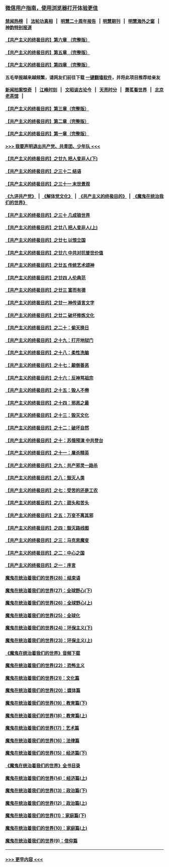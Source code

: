 ### [微信用户指南，使用浏览器打开体验更佳](https://github.com/gfw-breaker/banned-news1/blob/master/indexes/wechat-guide.md?t=0)
#### [禁闻热榜](热点新闻.md?t=0)  &nbsp;&nbsp;|&nbsp;&nbsp; [法轮功真相](https://github.com/gfw-breaker/truth/blob/master/README.md?t=0) &nbsp;&nbsp;|&nbsp;&nbsp; [明慧二十周年报告](https://github.com/gfw-breaker/mh-reports/blob/master/README.md?t=0) &nbsp;&nbsp;|&nbsp;&nbsp;[明慧期刊](https://github.com/gfw-breaker/mh-qikan) &nbsp;&nbsp;|&nbsp;&nbsp; [明慧海外之窗](https://github.com/gfw-breaker/mh-news/blob/master/README.md?t=0) &nbsp;&nbsp;|&nbsp;&nbsp; [神韵特别报道](https://github.com/gfw-breaker/mh-news/blob/master/shenyun.md?t=0)
#### [【共产主义的终极目的】第六章 （完整版）](../pages/nsc422/n11428913.md?t=02150144) 
#### [【共产主义的终极目的】第五章 （完整版）](../pages/nsc422/n11428912.md?t=02150144) 
#### [【共产主义的终极目的】第四章 （完整版）](../pages/nsc422/n11428907.md?t=02150144) 
#### 五毛举报越来越频繁，请网友们前往下载 [一键翻墙软件](https://github.com/gfw-breaker/ssr-accounts)，并将此项目推荐给亲友
#### [新闻拍案惊奇](https://github.com/gfw-breaker/banned-news1/blob/master/pages/link4.md) &nbsp;&nbsp;|&nbsp;&nbsp; [江峰时刻](https://github.com/gfw-breaker/banned-news1/blob/master/pages/link4.md) &nbsp;&nbsp;|&nbsp;&nbsp; [文昭谈古论今](https://github.com/gfw-breaker/banned-news1/blob/master/pages/link4.md) &nbsp;&nbsp;|&nbsp;&nbsp; [天亮时分](https://github.com/gfw-breaker/banned-news1/blob/master/pages/link4.md) &nbsp;&nbsp;|&nbsp;&nbsp; [萧茗看世界](https://github.com/gfw-breaker/banned-news1/blob/master/pages/link4.md) &nbsp;&nbsp;|&nbsp;&nbsp; [北京老茶馆](https://github.com/gfw-breaker/banned-news1/blob/master/pages/link4.md) &nbsp;&nbsp;|&nbsp;&nbsp; 
#### [【共产主义的终极目的】第三章（完整版）](../pages/nsc422/n11428848.md?t=02150144) 
#### [【共产主义的终极目的】第二章（完整版）](../pages/nsc422/n11428831.md?t=02150144) 
#### [【共产主义的终极目的】第一章（完整版）](../pages/nsc422/n11417651.md?t=02150144) 
#### [>>> 我要声明退出共产党、共青团、少年队 <<<](https://github.com/begood0513/goodnews/blob/master/quit/letter.md) 
#### [【共产主义的终极目的】之廿九 把人变非人(下)](../pages/nsc422/n11344140.md?t=02150144) 
#### [【共产主义的终极目的】之三十二 结语](../pages/nsc422/n11360535.md?t=02150144) 
#### [【共产主义的终极目的】之三十一 末世景观](../pages/nsc422/n11351129.md?t=02150144) 
#### [《九评共产党》](https://github.com/begood0513/9ping.md/blob/master/README.md) &nbsp;|&nbsp; [《解体党文化》](../../../../jtdwh.md/blob/master/README.md)  &nbsp;|&nbsp; [《共产主义的终极目的》](../../../../gczydzjmd.md/blob/master/README.md) &nbsp;|&nbsp; [《魔鬼在统治我们的世界》](../../../../mgztzwmdsj.md/blob/master/README.md) 
#### [【共产主义的终极目的】之三十 几成狼世界](../pages/nsc422/n11348280.md?t=02150144) 
#### [【共产主义的终极目的】之廿八 把人变非人(上)](../pages/nsc422/n11340492.md?t=02150144) 
#### [【共产主义的终极目的】之廿七 以恨立国](../pages/nsc422/n11336944.md?t=02150144) 
#### [【共产主义的终极目的】之廿六 中共对抗普世价值](../pages/nsc422/n11324785.md?t=02150144) 
#### [【共产主义的终极目的】之廿五 传统艺术颂神](../pages/nsc422/n11296396.md?t=02150144) 
#### [【共产主义的终极目的】之廿四 人伦典范](../pages/nsc422/n11296397.md?t=02150144) 
#### [【共产主义的终极目的】之廿三 富而有德](../pages/nsc422/n11283598.md?t=02150144) 
#### [【共产主义的终极目的】之廿一 神传语言文字](../pages/nsc422/n11263265.md?t=02150144) 
#### [【共产主义的终极目的】之廿二 破坏修炼文化](../pages/nsc422/n11245728.md?t=02150144) 
#### [【共产主义的终极目的】之二十：偷天换日](../pages/nsc422/n11238846.md?t=02150144) 
#### [【共产主义的终极目的】之十九：打开地狱门](../pages/nsc422/n11206376.md?t=02150144) 
#### [【共产主义的终极目的】之十八：柔性洗脑](../pages/nsc422/n11199994.md?t=02150144) 
#### [【共产主义的终极目的】之十七：颠倒善恶](../pages/nsc422/n11179782.md?t=02150144) 
#### [【共产主义的终极目的】之十六：反神骂祖宗](../pages/nsc422/n11166798.md?t=02150144) 
#### [【共产主义的终极目的】之十五：毁人不倦](../pages/nsc422/n11166792.md?t=02150144) 
#### [【共产主义的终极目的】之十四：邪恶之最](../pages/nsc422/n11150249.md?t=02150144) 
#### [【共产主义的终极目的】之十三：毁灭文化](../pages/nsc422/n11135227.md?t=02150144) 
#### [【共产主义的终极目的】之十二：破坏自然](../pages/nsc422/n11135214.md?t=02150144) 
#### [【共产主义的终极目的】之十：苏俄预演 中共登台](../pages/nsc422/n11118424.md?t=02150144) 
#### [【共产主义的终极目的】之十一：屠杀精英](../pages/nsc422/n11118442.md?t=02150144) 
#### [【共产主义的终极目的】之九：共产邪灵一路杀](../pages/nsc422/n11114139.md?t=02150144) 
#### [【共产主义的终极目的】之八：毁灭人类](../pages/nsc422/n11108503.md?t=02150144) 
#### [【共产主义的终极目的】之七：受苦的还是工农](../pages/nsc422/n11101809.md?t=02150144) 
#### [【共产主义的终极目的】之六：甜头和苦头](../pages/nsc422/n11096971.md?t=02150144) 
#### [【共产主义的终极目的】之五：万变不离其邪](../pages/nsc422/n11091285.md?t=02150144) 
#### [【共产主义的终极目的】之四：毁灭路线图](../pages/nsc422/n11086284.md?t=02150144) 
#### [【共产主义的终极目的】之三：马克思魔变](../pages/nsc422/n11061941.md?t=02150144) 
#### [【共产主义的终极目的】之二：中心之国](../pages/nsc422/n11047728.md?t=02150144) 
#### [【共产主义的终极目的】之一：序言](../pages/nsc422/n11086077.md?t=02150144) 
#### [魔鬼在统治着我们的世界(28)：结束语](../pages/nsc422/n10936246.md?t=02150144) 
#### [魔鬼在统治着我们的世界(27)：全球野心(下)](../pages/nsc422/n10928319.md?t=02150144) 
#### [魔鬼在统治着我们的世界(26)：全球野心(上)](../pages/nsc422/n10900318.md?t=02150144) 
#### [魔鬼在统治着我们的世界(25)：全球化](../pages/nsc422/n10788205.md?t=02150144) 
#### [魔鬼在统治着我们的世界(24)：环保主义(下)](../pages/nsc422/n10695307.md?t=02150144) 
#### [魔鬼在统治着我们的世界(23)：环保主义(上)](../pages/nsc422/n10688613.md?t=02150144) 
#### [《魔鬼在统治着我们的世界》音频下载](../pages/nsc422/n10635553.md?t=02150144) 
#### [魔鬼在统治着我们的世界(22)：恐怖主义](../pages/nsc422/n10614727.md?t=02150144) 
#### [魔鬼在统治着我们的世界(21)：文化篇](../pages/nsc422/n10597706.md?t=02150144) 
#### [魔鬼在统治着我们的世界(20)：媒体篇](../pages/nsc422/n10586579.md?t=02150144) 
#### [魔鬼在统治着我们的世界(19)：教育篇(下)](../pages/nsc422/n10564808.md?t=02150144) 
#### [魔鬼在统治着我们的世界(18)：教育篇(上)](../pages/nsc422/n10526970.md?t=02150144) 
#### [魔鬼在统治着我们的世界(17)：艺术篇](../pages/nsc422/n10499093.md?t=02150144) 
#### [魔鬼在统治着我们的世界(16)：法律篇](../pages/nsc422/n10485969.md?t=02150144) 
#### [魔鬼在统治着我们的世界(15)：经济篇(下)](../pages/nsc422/n10469975.md?t=02150144) 
#### [《魔鬼在统治着我们的世界》全书目录](../pages/nsc422/n10464261.md?t=02150144) 
#### [魔鬼在统治着我们的世界(14)：经济篇(上)](../pages/nsc422/n10457370.md?t=02150144) 
#### [魔鬼在统治着我们的世界(13)：政治篇(下)](../pages/nsc422/n10448270.md?t=02150144) 
#### [魔鬼在统治着我们的世界(12)：政治篇(上)](../pages/nsc422/n10444576.md?t=02150144) 
#### [魔鬼在统治着我们的世界(11)：家庭篇(下)](../pages/nsc422/n10440961.md?t=02150144) 
#### [魔鬼在统治着我们的世界(10)：家庭篇(上)](../pages/nsc422/n10435448.md?t=02150144) 
#### [魔鬼在统治着我们的世界(9)：信仰篇](../pages/nsc422/n10432159.md?t=02150144) 

----
#### [ >>> 更早内容 <<< ](../indexes/nsc422-earlier.md)
